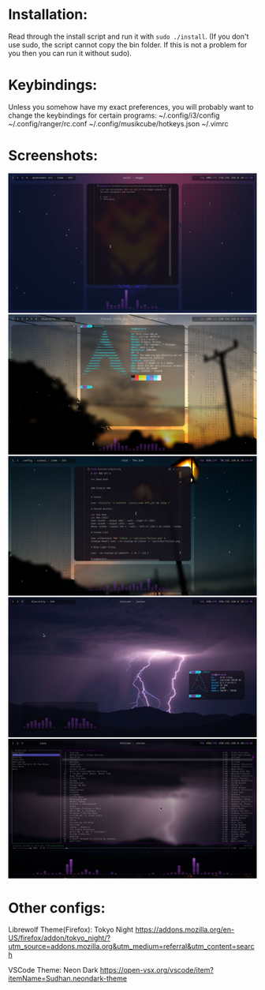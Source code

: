 # Installation:
Read through the install script and run it with `sudo ./install`. (If you don't use sudo, the script cannot copy the bin folder. If this is not a problem for you then you can run it without sudo). 

# Keybindings:
Unless you somehow have my exact preferences, you will probably want to change the keybindings for certain programs: 
~/.config/i3/config
~/.config/ranger/rc.conf
~/.config/musikcube/hotkeys.json
~/.vimrc

# Screenshots:
![screenshot](./screens/screen1.png)
![screenshot](./screens/screen2.png)
![screenshot](./screens/screen3.png)
![screenshot](./screens/screen4.png)
![screenshot](./screens/screen5.png)

# Other configs:
Librewolf Theme(Firefox): Tokyo Night https://addons.mozilla.org/en-US/firefox/addon/tokyo_night/?utm_source=addons.mozilla.org&utm_medium=referral&utm_content=search

VSCode Theme: Neon Dark https://open-vsx.org/vscode/item?itemName=Sudhan.neondark-theme